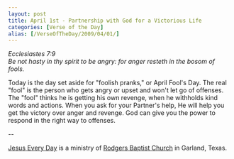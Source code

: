 ```yaml
---
layout: post
title: April 1st - Partnership with God for a Victorious Life
categories: [Verse of the Day]
alias: [/VerseOfTheDay/2009/04/01/]
---
```


_Ecclesiastes 7:9  
Be not hasty in thy spirit to be angry: for anger resteth in the
bosom of fools._

Today is the day set aside for "foolish pranks," or April Fool's
Day. The real "fool" is the person who gets angry or upset and won't
let go of offenses. The "fool" thinks he is getting his own revenge,
when he withholds kind words and actions. When you ask for your
Partner's help, He will help you get the victory over anger and
revenge. God can give you the power to respond in the right way to
offenses.

 --

<a href=http://jesuseveryday.net>Jesus Every Day</a> is a ministry of <a href=http://rodgersbaptist.net>Rodgers Baptist Church</a> in Garland, Texas.
